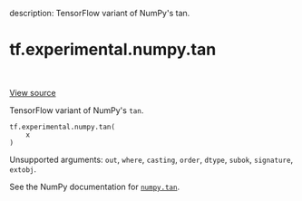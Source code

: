 description: TensorFlow variant of NumPy's tan.

<div itemscope itemtype="http://developers.google.com/ReferenceObject">
<meta itemprop="name" content="tf.experimental.numpy.tan" />
<meta itemprop="path" content="Stable" />
</div>

# tf.experimental.numpy.tan

<!-- Insert buttons and diff -->

<table class="tfo-notebook-buttons tfo-api nocontent" align="left">

</table>

<a target="_blank" href="/code/stable/tensorflow/python/ops/numpy_ops/np_math_ops.py">View source</a>



TensorFlow variant of NumPy's `tan`.

<pre class="devsite-click-to-copy prettyprint lang-py tfo-signature-link">
<code>tf.experimental.numpy.tan(
    x
)
</code></pre>



<!-- Placeholder for "Used in" -->

Unsupported arguments: `out`, `where`, `casting`, `order`, `dtype`, `subok`, `signature`, `extobj`.

See the NumPy documentation for [`numpy.tan`](https://numpy.org/doc/1.16/reference/generated/numpy.tan.html).